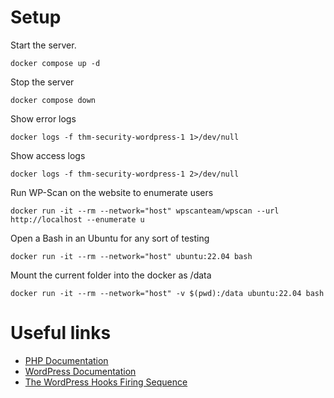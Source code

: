 # Setup

Start the server.

```
docker compose up -d
```

Stop the server

```
docker compose down
```

Show error logs
```
docker logs -f thm-security-wordpress-1 1>/dev/null
```

Show access logs
```
docker logs -f thm-security-wordpress-1 2>/dev/null
```

Run WP-Scan on the website to enumerate users

```
docker run -it --rm --network="host" wpscanteam/wpscan --url http://localhost --enumerate u
```

Open a Bash in an Ubuntu for any sort of testing
```
docker run -it --rm --network="host" ubuntu:22.04 bash
```

Mount the current folder into the docker as /data
```
docker run -it --rm --network="host" -v $(pwd):/data ubuntu:22.04 bash
```

# Useful links

- [PHP Documentation](https://www.php.net/manual/de/function.strpos.php)
- [WordPress Documentation](https://developer.wordpress.org/reference/functions/status_header/)
- [The WordPress Hooks Firing Sequence](http://rachievee.com/the-wordpress-hooks-firing-sequence/)
